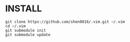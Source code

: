 INSTALL
===============
```
git clone https://github.com/shen0816/.vim.git ~/.vim
cd ~/.vim
git submodule init
git submodule update

```
